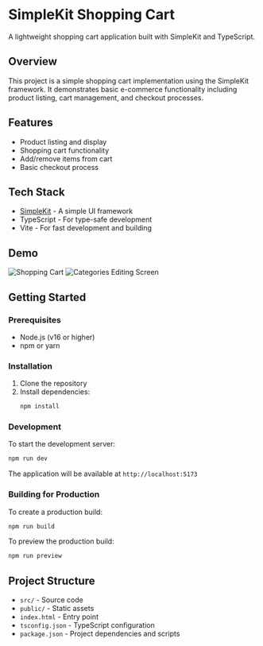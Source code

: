 # SimpleKit Shopping Cart

A lightweight shopping cart application built with SimpleKit and TypeScript.

## Overview

This project is a simple shopping cart implementation using the SimpleKit framework. It demonstrates basic e-commerce functionality including product listing, cart management, and checkout processes.

## Features

- Product listing and display
- Shopping cart functionality
- Add/remove items from cart
- Basic checkout process

## Tech Stack

- [SimpleKit](https://github.com/comp500/simplekit) - A simple UI framework
- TypeScript - For type-safe development
- Vite - For fast development and building

## Demo
![Shopping Cart](main-screen.png)
![Categories Editing Screen](screenshot.png)


## Getting Started

### Prerequisites

- Node.js (v16 or higher)
- npm or yarn

### Installation

1. Clone the repository
2. Install dependencies:
   ```bash
   npm install
   ```

### Development

To start the development server:

```bash
npm run dev
```

The application will be available at `http://localhost:5173`

### Building for Production

To create a production build:

```bash
npm run build
```

To preview the production build:

```bash
npm run preview
```

## Project Structure

- `src/` - Source code
- `public/` - Static assets
- `index.html` - Entry point
- `tsconfig.json` - TypeScript configuration
- `package.json` - Project dependencies and scripts



